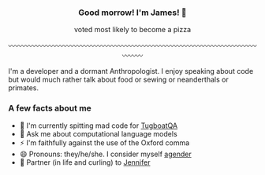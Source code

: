 <div align="center">
  <h3 style="text-align: center;">Good morrow! I'm James! 👋</h3>
  <p style="text-align: center;">voted most likely to become a pizza</p>
  〰️〰️〰️〰️〰️〰️〰️〰️〰️〰️〰️〰️〰️〰️〰️〰️〰️〰️〰️〰️〰️〰️〰️〰️〰️〰️〰️〰️〰️〰️〰️〰️〰️〰️〰️〰️〰️〰️〰️
</div>

I'm a developer and a dormant Anthropologist. I enjoy speaking about code but would much rather talk about food or sewing or neanderthals or primates. 

### A few facts about me

- 🐐 I'm currently spitting mad code for [TugboatQA](https://www.tugboatqa.com/)
- 💬 Ask me about computational language models
- ⚡ I'm faithfully against the use of the Oxford comma
- 😄 Pronouns: they/he/she. I consider myself [agender](https://nonbinary.wiki/wiki/Agender)
- 🥌 Partner (in life and curling) to [Jennifer](https://github.com/bainjen)







<!--
**jcbain/jcbain** is a ✨ _special_ ✨ repository because its `README.md` (this file) appears on your GitHub profile.

Here are some ideas to get you started:

- 🔭 I’m currently working on ...
- 🌱 I’m currently learning ...
- 👯 I’m looking to collaborate on ...
- 🤔 I’m looking for help with ...
- 💬 Ask me about ...
- 📫 How to reach me: ...
- 😄 Pronouns: ...
- ⚡ Fun fact: ...
-->
